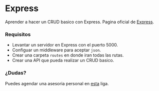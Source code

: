 # Express
Aprender a hacer un CRUD basico con Express.
Pagina oficial de [Express](https://expressjs.com/).

### Requisitos
- Levantar un servidor en Express con el puerto 5000.
- Configuar un middleware para aceptar `json`.
- Crear una carpeta `routes` en donde iran todas las rutas.
- Crear una API que pueda realizar un CRUD basico.

### ¿Dudas?
Puedes agendar una asesoria personal en [esta](https://calendly.com/raul_gonzalez_ucamp) liga.
